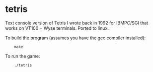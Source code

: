 # tetris
Text console version of Tetris I wrote back in 1992 for IBMPC/SGI that works on VT100 + Wyse terminals. Ported to linux.

To build the program (assumes you have the gcc compiler installed):

        make
        
To run the game:

        ./tetris

